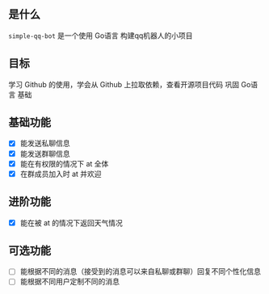 ## 是什么
`simple-qq-bot` 是一个使用 Go语言 构建qq机器人的小项目

## 目标
学习 Github 的使用，学会从 Github 上拉取依赖，查看开源项目代码
巩固 Go语言 基础

## 基础功能
- [x] 能发送私聊信息
- [x] 能发送群聊信息
- [x] 能在有权限的情况下 at 全体
- [x] 在群成员加入时 at 并欢迎

## 进阶功能
- [x] 能在被 at 的情况下返回天气情况

## 可选功能
- [ ] 能根据不同的消息（接受到的消息可以来自私聊或群聊）回复不同个性化信息
- [ ] 能根据不同用户定制不同的消息

